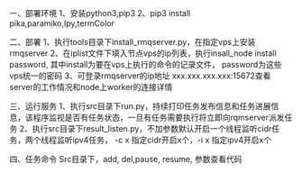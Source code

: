 一、部署环境
1、安装python3,pip3
2、pip3 install pika,paramiko,Ipy,termColor

二、部署
1、执行tools目录下install_rmqserver.py，在指定vps上安装rmqserver
2、在iplist文件下填入节点vps的ip列表，执行insall_node install password,  其中install为要在vps上执行的命令的记录文件， password为这些vps统一的密码
3、可登录rmqserver的ip地址 xxx.xxx.xxx.xxx:15672查看server的工作情况和node上worker的连接详情

三、运行服务
1、执行src目录下run.py，持续打印任务发布信息和任务进展信息，该程序监视是否有任务状态，一旦有任务需要执行将立即向rqmserver派发任务
2、执行src目录下result_listen.py，不加参数默认开启一个线程监听cidr任务，两个线程监听ipv4任务， -c x 指定cidr开启x个，-i x 指定ipv4开启x个

四、任务命令
Src目录下，add, del,pause, resume, 参数查看代码
